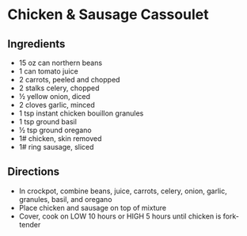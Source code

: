 # Chicken & Sausage Cassoulet

## Ingredients

- 15 oz can northern beans
- 1 can tomato juice
- 2 carrots, peeled and chopped
- 2 stalks celery, chopped
- ½ yellow onion, diced
- 2 cloves garlic, minced
- 1 tsp instant chicken bouillon granules
- 1 tsp ground basil
- ½ tsp ground oregano
- 1# chicken, skin removed
- 1# ring sausage, sliced

## Directions

- In crockpot, combine beans, juice, carrots, celery, onion, garlic, granules, basil, and oregano
- Place chicken and sausage on top of mixture
- Cover, cook on LOW 10 hours or HIGH 5 hours until chicken is fork-tender
